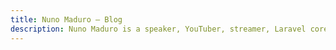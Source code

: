 ```yaml
---
title: Nuno Maduro — Blog
description: Nuno Maduro is a speaker, YouTuber, streamer, Laravel core team member, and open-source enthusiast.
---
```

